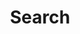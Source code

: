 ---
title: "Search"
layout: "search"
# url: "/archive"
# description: "Description for Search"
summary: "search"
placeholder: "Find next..."
---